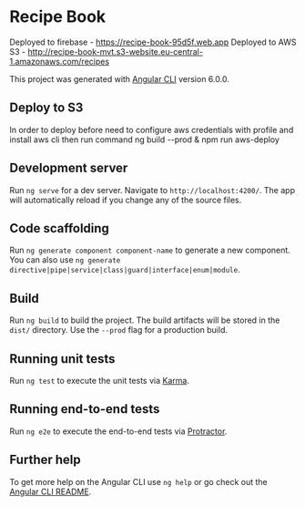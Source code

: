 # Recipe Book
Deployed to firebase - https://recipe-book-95d5f.web.app
Deployed to AWS S3 - http://recipe-book-mvt.s3-website.eu-central-1.amazonaws.com/recipes

This project was generated with [Angular CLI](https://github.com/angular/angular-cli) version 6.0.0.

## Deploy to S3
In order to deploy before need to configure aws credentials with profile and install aws cli
then run command ng build --prod & npm run aws-deploy

## Development server

Run `ng serve` for a dev server. Navigate to `http://localhost:4200/`. The app will automatically reload if you change any of the source files.

## Code scaffolding

Run `ng generate component component-name` to generate a new component. You can also use `ng generate directive|pipe|service|class|guard|interface|enum|module`.

## Build

Run `ng build` to build the project. The build artifacts will be stored in the `dist/` directory. Use the `--prod` flag for a production build.

## Running unit tests

Run `ng test` to execute the unit tests via [Karma](https://karma-runner.github.io).

## Running end-to-end tests

Run `ng e2e` to execute the end-to-end tests via [Protractor](http://www.protractortest.org/).

## Further help

To get more help on the Angular CLI use `ng help` or go check out the [Angular CLI README](https://github.com/angular/angular-cli/blob/master/README.md).
